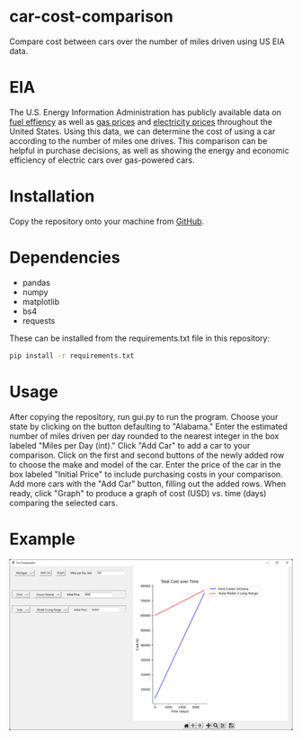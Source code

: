 # car-cost-comparison
Compare cost between cars over the number of miles driven using US EIA data.

# EIA
The U.S. Energy Information Administration has publicly available data on [fuel effiency](https://www.fueleconomy.gov/feg/findacar.shtml) as well as [gas prices](https://www.eia.gov/petroleum/gasdiesel/) and [electricity prices](https://www.eia.gov/electricity/monthly/epm_table_grapher.php?t=epmt_5_06_b) throughout the United States. Using this data, we can determine the cost of using a car according to the number of miles one drives. This comparison can be helpful in purchase decisions, as well as showing the energy and economic efficiency of electric cars over gas-powered cars.

# Installation
Copy the repository onto your machine from [GitHub](https://github.com/Ajstros/car-cost-comparison).

# Dependencies
- pandas
- numpy
- matplotlib
- bs4
- requests

These can be installed from the requirements.txt file in this repository:
```sh
pip install -r requirements.txt
```

# Usage
After copying the repository, run gui.py to run the program. Choose your state by clicking on the button defaulting to "Alabama."  Enter the estimated number of miles driven per day rounded to the nearest integer in the box labeled "Miles per Day (int)." Click "Add Car" to add a car to your comparison. Click on the first and second buttons of the newly added row to choose the make and model of the car. Enter the price of the car in the box labeled "Initial Price" to include purchasing costs in your comparison. Add more cars with the "Add Car" button, filling out the added rows. When ready, click "Graph" to produce a graph of cost (USD) vs. time (days) comparing the selected cars.

# Example
![Screenshot of example usage comparing a Ford Crown Victoria starting at $4000 against a Tesla Model 3 Long Range starting at $60000 in Michigan](https://github.com/Ajstros/car-cost-comparison/blob/main/example_screenshot.png)